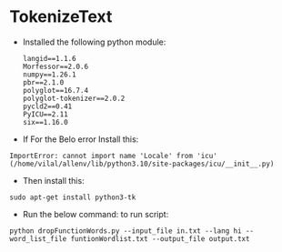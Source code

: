 # TokenizeText

- Installed the following python module:
    ```
    langid==1.1.6
    Morfessor==2.0.6
    numpy==1.26.1
    pbr==2.1.0
    polyglot==16.7.4
    polyglot-tokenizer==2.0.2
    pycld2==0.41
    PyICU==2.11
    six==1.16.0
    ```

- If For the Belo error Install this:
```
ImportError: cannot import name 'Locale' from 'icu' (/home/vilal/allenv/lib/python3.10/site-packages/icu/__init__.py)
```
- Then install this:
```
sudo apt-get install python3-tk
```


- Run the below command: to run script:
```
python dropFunctionWords.py --input_file in.txt --lang hi --word_list_file funtionWordlist.txt --output_file output.txt
```

